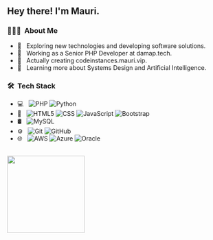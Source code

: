 
<h2> Hey there! I'm Mauri.</h2>

<h3> 👨🏻‍💻 &nbsp;About Me </h3>

- 🤔 &nbsp; Exploring new technologies and developing software solutions.
- 💼 &nbsp; Working as a Senior PHP Developer at damap.tech.
- 💼 &nbsp; Actually creating codeinstances.mauri.vip.
- 🌱 &nbsp; Learning more about Systems Design and Artificial Intelligence.

<h3> 🛠 &nbsp;Tech Stack</h3>

- 💻 &nbsp;
  ![PHP](https://img.shields.io/badge/-PHP-333333?style=flat&logo=php)
  ![Python](https://img.shields.io/badge/-Python-333333?style=flat&logo=python)
- 🔧 &nbsp;
  ![HTML5](https://img.shields.io/badge/-HTML5-333333?style=flat&logo=HTML5)
  ![CSS](https://img.shields.io/badge/-CSS-333333?style=flat&logo=CSS3&logoColor=1572B6)
  ![JavaScript](https://img.shields.io/badge/-JavaScript-333333?style=flat&logo=javascript)
  ![Bootstrap](https://img.shields.io/badge/-Bootstrap-333333?style=flat&logo=bootstrap&logoColor=563D7C)
- 🛢 &nbsp;
  ![MySQL](https://img.shields.io/badge/-MySQL-333333?style=flat&logo=mysql)
- ⚙️ &nbsp;
  ![Git](https://img.shields.io/badge/-Git-333333?style=flat&logo=git)
  ![GitHub](https://img.shields.io/badge/-GitHub-333333?style=flat&logo=github)
- 🌐 &nbsp;
  ![AWS](https://img.shields.io/badge/-AWS-333333?style=flat&logo=amazonaws)
  ![Azure](https://img.shields.io/badge/-Azure-333333?style=flat&logo=microsoftazure&logoColor=1572B6)
  ![Oracle](https://img.shields.io/badge/-Oracle-333333?style=flat&logo=oracle)
<!-- 
Add techs:
Git
Java
Docker
Laravel
Symfony
Wordpress
jQuery
C# 
Nginx
Apache2




-->
<br/>

<a href="https://github.com/Mauri35">
  <img height="180em" src="https://github-readme-stats.vercel.app/api?username=Mauri35&theme=buefy&show_icons=true" />
  <!--<img height="180em" src="https://github-readme-stats.vercel.app/api/top-langs/?username=Mauri35&theme=buefy&layout=compact" />-->
</a>

<br/>
